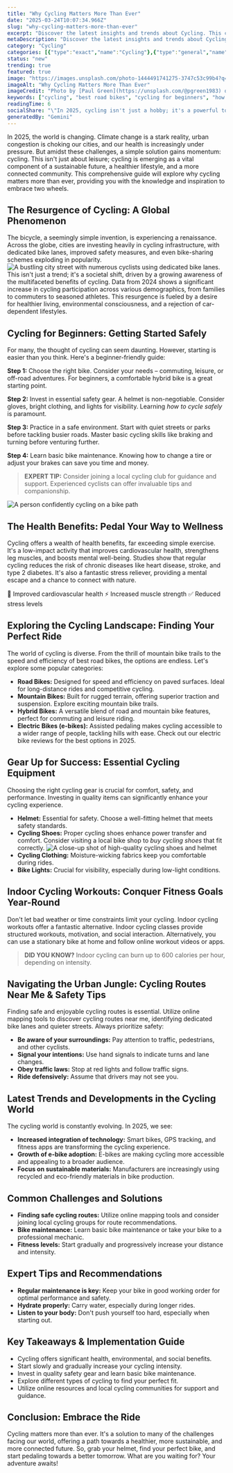 ```yaml
---
title: "Why Cycling Matters More Than Ever"
date: "2025-03-24T10:07:34.966Z"
slug: "why-cycling-matters-more-than-ever"
excerpt: "Discover the latest insights and trends about Cycling. This comprehensive guide covers everything you need to know about Cycling in 2025."
metaDescription: "Discover the latest insights and trends about Cycling. This comprehensive guide covers everything you need to know about Cycling in 2025."
category: "Cycling"
categories: [{"type":"exact","name":"Cycling"},{"type":"general","name":"Sports"},{"type":"medium","name":"Endurance Sports"},{"type":"specific","name":"Bicycle Technology"},{"type":"niche","name":"Gear Ratios"}]
status: "new"
trending: true
featured: true
image: "https://images.unsplash.com/photo-1444491741275-3747c53c99b4?q=85&w=1200&fit=max&fm=webp&auto=compress"
imageAlt: "Why Cycling Matters More Than Ever"
imageCredit: "Photo by [Paul Green](https://unsplash.com/@pgreen1983) on Unsplash"
keywords: ["cycling", "best road bikes", "cycling for beginners", "how to cycle safely", "cycling gear", "buy cycling shoes", "indoor cycling workouts", "cycling routes near me", "mountain bike trails", "electric bike reviews"]
readingTime: 6
socialShare: "\"In 2025, cycling isn't just a hobby; it's a powerful tool for personal well-being and a sustainable future.  Discover why embracing two wheels is more important than ever.\""
generatedBy: "Gemini"
---
```




In 2025, the world is changing.  Climate change is a stark reality, urban congestion is choking our cities, and our health is increasingly under pressure.  But amidst these challenges, a simple solution gains momentum: cycling.  This isn't just about leisure; cycling is emerging as a vital component of a sustainable future, a healthier lifestyle, and a more connected community. This comprehensive guide will explore why cycling matters more than ever, providing you with the knowledge and inspiration to embrace two wheels.

## The Resurgence of Cycling: A Global Phenomenon

The bicycle, a seemingly simple invention, is experiencing a renaissance.  Across the globe, cities are investing heavily in cycling infrastructure, with dedicated bike lanes, improved safety measures, and even bike-sharing schemes exploding in popularity. ![A bustling city street with numerous cyclists using dedicated bike lanes](https://images.unsplash.com/photo-1534787238916-9ba6764efd4f?q=85&w=1200&fit=max&fm=webp&auto=compress).  This isn't just a trend; it's a societal shift, driven by a growing awareness of the multifaceted benefits of cycling.  Data from 2024 shows a significant increase in cycling participation across various demographics, from families to commuters to seasoned athletes.  This resurgence is fueled by a desire for healthier living, environmental consciousness, and a rejection of car-dependent lifestyles.

## Cycling for Beginners: Getting Started Safely

For many, the thought of cycling can seem daunting.  However, starting is easier than you think.  Here's a beginner-friendly guide:

**Step 1:** Choose the right bike. Consider your needs – commuting, leisure, or off-road adventures.  For beginners, a comfortable hybrid bike is a great starting point.

**Step 2:** Invest in essential safety gear. A helmet is non-negotiable.  Consider gloves, bright clothing, and lights for visibility.  Learning *how to cycle safely* is paramount.

**Step 3:** Practice in a safe environment. Start with quiet streets or parks before tackling busier roads.  Master basic cycling skills like braking and turning before venturing further.

**Step 4:** Learn basic bike maintenance. Knowing how to change a tire or adjust your brakes can save you time and money.

> **EXPERT TIP:**  Consider joining a local cycling club for guidance and support.  Experienced cyclists can offer invaluable tips and companionship.

![A person confidently cycling on a bike path](https://images.unsplash.com/photo-1541625602330-2277a4c46182?q=85&w=1200&fit=max&fm=webp&auto=compress)

##  The Health Benefits: Pedal Your Way to Wellness

Cycling offers a wealth of health benefits, far exceeding simple exercise.  It's a low-impact activity that improves cardiovascular health, strengthens leg muscles, and boosts mental well-being.  Studies show that regular cycling reduces the risk of chronic diseases like heart disease, stroke, and type 2 diabetes.  It's also a fantastic stress reliever, providing a mental escape and a chance to connect with nature.

🔑 Improved cardiovascular health
⚡ Increased muscle strength
✅ Reduced stress levels

## Exploring the Cycling Landscape: Finding Your Perfect Ride

The world of cycling is diverse.  From the thrill of mountain bike trails to the speed and efficiency of best road bikes, the options are endless.  Let's explore some popular categories:

* **Road Bikes:** Designed for speed and efficiency on paved surfaces. Ideal for long-distance rides and competitive cycling.
* **Mountain Bikes:** Built for rugged terrain, offering superior traction and suspension. Explore exciting mountain bike trails.
* **Hybrid Bikes:** A versatile blend of road and mountain bike features, perfect for commuting and leisure riding.
* **Electric Bikes (e-bikes):**  Assisted pedaling makes cycling accessible to a wider range of people, tackling hills with ease. Check out our electric bike reviews for the best options in 2025.

## Gear Up for Success: Essential Cycling Equipment

Choosing the right cycling gear is crucial for comfort, safety, and performance.  Investing in quality items can significantly enhance your cycling experience.

* **Helmet:**  Essential for safety. Choose a well-fitting helmet that meets safety standards.
* **Cycling Shoes:**  Proper cycling shoes enhance power transfer and comfort.  Consider visiting a local bike shop to *buy cycling shoes* that fit correctly. ![A close-up shot of high-quality cycling shoes and helmet](https://images.unsplash.com/photo-1534146789009-76ed5060ec70?q=85&w=1200&fit=max&fm=webp&auto=compress)
* **Cycling Clothing:**  Moisture-wicking fabrics keep you comfortable during rides.
* **Bike Lights:**  Crucial for visibility, especially during low-light conditions.

##  Indoor Cycling Workouts: Conquer Fitness Goals Year-Round

Don't let bad weather or time constraints limit your cycling.  Indoor cycling workouts offer a fantastic alternative.  Indoor cycling classes provide structured workouts, motivation, and social interaction.  Alternatively, you can use a stationary bike at home and follow online workout videos or apps.

> **DID YOU KNOW?**  Indoor cycling can burn up to 600 calories per hour, depending on intensity.

## Navigating the Urban Jungle: Cycling Routes Near Me & Safety Tips

Finding safe and enjoyable cycling routes is essential.  Utilize online mapping tools to discover cycling routes near me, identifying dedicated bike lanes and quieter streets.  Always prioritize safety:

* **Be aware of your surroundings:** Pay attention to traffic, pedestrians, and other cyclists.
* **Signal your intentions:** Use hand signals to indicate turns and lane changes.
* **Obey traffic laws:** Stop at red lights and follow traffic signs.
* **Ride defensively:** Assume that drivers may not see you.

## Latest Trends and Developments in the Cycling World

The cycling world is constantly evolving.  In 2025, we see:

* **Increased integration of technology:** Smart bikes, GPS tracking, and fitness apps are transforming the cycling experience.
* **Growth of e-bike adoption:**  E-bikes are making cycling more accessible and appealing to a broader audience.
* **Focus on sustainable materials:**  Manufacturers are increasingly using recycled and eco-friendly materials in bike production.

## Common Challenges and Solutions

* **Finding safe cycling routes:**  Utilize online mapping tools and consider joining local cycling groups for route recommendations.
* **Bike maintenance:**  Learn basic bike maintenance or take your bike to a professional mechanic.
* **Fitness levels:**  Start gradually and progressively increase your distance and intensity.

## Expert Tips and Recommendations

* **Regular maintenance is key:** Keep your bike in good working order for optimal performance and safety.
* **Hydrate properly:** Carry water, especially during longer rides.
* **Listen to your body:** Don't push yourself too hard, especially when starting out.

## Key Takeaways & Implementation Guide

* Cycling offers significant health, environmental, and social benefits.
* Start slowly and gradually increase your cycling intensity.
* Invest in quality safety gear and learn basic bike maintenance.
* Explore different types of cycling to find your perfect fit.
* Utilize online resources and local cycling communities for support and guidance.

## Conclusion: Embrace the Ride

Cycling matters more than ever.  It's a solution to many of the challenges facing our world, offering a path towards a healthier, more sustainable, and more connected future.  So, grab your helmet, find your perfect bike, and start pedaling towards a better tomorrow.  What are you waiting for?  Your adventure awaits!

